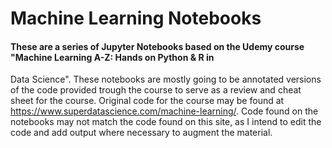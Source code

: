 # Machine Learning Notebooks

#### These are a series of Jupyter Notebooks based on the Udemy course "Machine Learning A-Z: Hands on Python & R in 
Data Science". These notebooks are mostly going to be annotated versions of the code provided trough the course to 
serve as a review and cheat sheet for the course. Original code for the course may be found at https://www.superdatascience.com/machine-learning/.
Code found on the notebooks may not match the code found on this site, as I intend to edit the code and add output where necessary to augment
the material.

